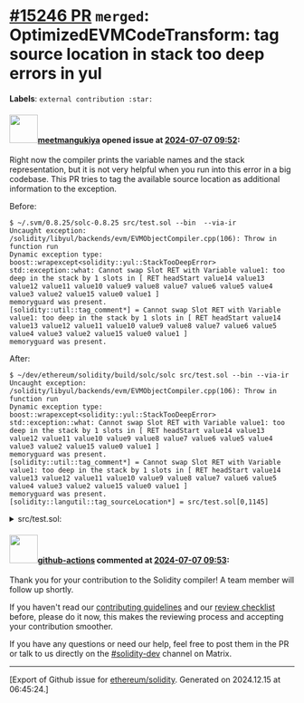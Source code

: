 # [\#15246 PR](https://github.com/ethereum/solidity/pull/15246) `merged`: OptimizedEVMCodeTransform: tag source location in stack too deep errors in yul
**Labels**: `external contribution :star:`


#### <img src="https://avatars.githubusercontent.com/u/7620533?u=d79102492ba97b63726a03340858db9e0e6be040&v=4" width="50">[meetmangukiya](https://github.com/meetmangukiya) opened issue at [2024-07-07 09:52](https://github.com/ethereum/solidity/pull/15246):

Right now the compiler prints the variable names and the stack representation, but it is not very helpful when you run into this error in a big codebase. This PR tries to tag the available source location as additional information to the exception.

Before:
```
$ ~/.svm/0.8.25/solc-0.8.25 src/test.sol --bin  --via-ir
Uncaught exception:
/solidity/libyul/backends/evm/EVMObjectCompiler.cpp(106): Throw in function run
Dynamic exception type: boost::wrapexcept<solidity::yul::StackTooDeepError>
std::exception::what: Cannot swap Slot RET with Variable value1: too deep in the stack by 1 slots in [ RET headStart value14 value13 value12 value11 value10 value9 value8 value7 value6 value5 value4 value3 value2 value15 value0 value1 ]
memoryguard was present.
[solidity::util::tag_comment*] = Cannot swap Slot RET with Variable value1: too deep in the stack by 1 slots in [ RET headStart value14 value13 value12 value11 value10 value9 value8 value7 value6 value5 value4 value3 value2 value15 value0 value1 ]
memoryguard was present.
```

After:
```
$ ~/dev/ethereum/solidity/build/solc/solc src/test.sol --bin --via-ir
Uncaught exception:
/solidity/libyul/backends/evm/EVMObjectCompiler.cpp(106): Throw in function run
Dynamic exception type: boost::wrapexcept<solidity::yul::StackTooDeepError>
std::exception::what: Cannot swap Slot RET with Variable value1: too deep in the stack by 1 slots in [ RET headStart value14 value13 value12 value11 value10 value9 value8 value7 value6 value5 value4 value3 value2 value15 value0 value1 ]
memoryguard was present.
[solidity::util::tag_comment*] = Cannot swap Slot RET with Variable value1: too deep in the stack by 1 slots in [ RET headStart value14 value13 value12 value11 value10 value9 value8 value7 value6 value5 value4 value3 value2 value15 value0 value1 ]
memoryguard was present.
[solidity::langutil::tag_sourceLocation*] = src/test.sol[0,1145]
```

<details>
<summary> src/test.sol: </summary>

```solidity
contract SomeContarct {
    function someFunction()
        external
        payable
        returns (
            uint256,
            uint256,
            uint256,
            uint256,
            uint256,
            uint256,
            uint256,
            uint256,
            uint256,
            uint256,
            uint256,
            uint256,
            uint256,
            uint256,
            uint256,
            uint256
        )
    {
        uint256 a = 1;
        uint256 a0 = a + 1;
        uint256 a1 = a0 + 1;
        uint256 a2 = a1 + 1;
        uint256 a3 = a2 + 1;
        uint256 a4 = a3 + 1;
        uint256 a5 = a4 + 1;
        uint256 a6 = a5 + 1;
        uint256 a7 = a6 + 1;
        uint256 a8 = a7 + 1;
        uint256 a9 = a8 + 1;
        uint256 a01 = a9 + 1;
        uint256 a11 = a01 + a4 + 1;
        uint256 a21 = a11 + a5 + 1;
        uint256 a31 = a21 + a6 + 1;
        uint256 a41 = a31 + a7 + 1;
        uint256 a51 = a41 + a8 + 1;
        uint256 a61 = a51 + a9 + 1;
        uint256 a71 = a61 + a + 60 + 1;

        return (a71, a, a0, a1, a2, a3, a4, a5, a6, a7, a8, a9, a01, a11, a21, a31);
    }
}
```
</details>

#### <img src="https://avatars.githubusercontent.com/in/15368?v=4" width="50">[github-actions](https://github.com/apps/github-actions) commented at [2024-07-07 09:53](https://github.com/ethereum/solidity/pull/15246#issuecomment-2212391522):

Thank you for your contribution to the Solidity compiler! A team member will follow up shortly.

If you haven't read our [contributing guidelines](https://docs.soliditylang.org/en/latest/contributing.html) and our [review checklist](https://github.com/ethereum/solidity/blob/develop/ReviewChecklist.md) before, please do it now, this makes the reviewing process and accepting your contribution smoother.

If you have any questions or need our help, feel free to post them in the PR or talk to us directly on the [#solidity-dev](https://matrix.to/#/#ethereum_solidity-dev:gitter.im) channel on Matrix.


-------------------------------------------------------------------------------



[Export of Github issue for [ethereum/solidity](https://github.com/ethereum/solidity). Generated on 2024.12.15 at 06:45:24.]
